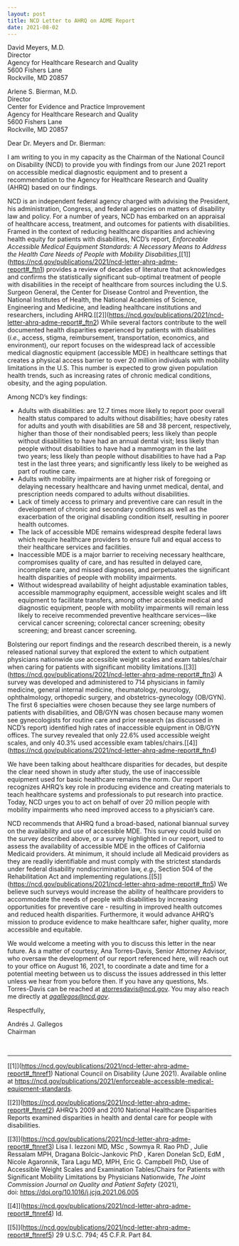 ```yaml
---
layout: post
title: NCD Letter to AHRQ on ADME Report
date: 2021-08-02
---
```

David Meyers, M.D.\
Director\
Agency for Healthcare Research and Quality\
5600 Fishers Lane\
Rockville, MD 20857

Arlene S. Bierman, M.D.\
Director\
Center for Evidence and Practice Improvement\
Agency for Healthcare Research and Quality\
5600 Fishers Lane\
Rockville, MD 20857

Dear Dr. Meyers and Dr. Bierman:

I am writing to you in my capacity as the Chairman of the National Council on Disability (NCD) to provide you with findings from our June 2021 report on accessible medical diagnostic equipment and to present a recommendation to the Agency for Healthcare Research and Quality (AHRQ) based on our findings.

NCD is an independent federal agency charged with advising the President, his administration, Congress, and federal agencies on matters of disability law and policy. For a number of years, NCD has embarked on an appraisal of healthcare access, treatment, and outcomes for patients with disabilities. Framed in the context of reducing healthcare disparities and achieving health equity for patients with disabilities, NCD’s report, *Enforceable Accessible Medical Equipment Standards: A Necessary Means to Address the Health Care Needs of People with Mobility Disabilities*,[\[1]](https://ncd.gov/publications/2021/ncd-letter-ahrq-adme-report#_ftn1) provides a review of decades of literature that acknowledges and confirms the statistically significant sub-optimal treatment of people with disabilities in the receipt of healthcare from sources including the U.S. Surgeon General, the Center for Disease Control and Prevention, the National Institutes of Health, the National Academies of Science, Engineering and Medicine, and leading healthcare institutions and researchers, including AHRQ.[\[2]](https://ncd.gov/publications/2021/ncd-letter-ahrq-adme-report#_ftn2) While several factors contribute to the well documented health disparities experienced by patients with disabilities (*i.e.,* access, stigma, reimbursement, transportation, economics, and environment), our report focuses on the widespread lack of accessible medical diagnostic equipment (accessible MDE) in healthcare settings that creates a physical access barrier to over 20 million individuals with mobility limitations in the U.S. This number is expected to grow given population health trends, such as increasing rates of chronic medical conditions, obesity, and the aging population.

Among NCD’s key findings:

* Adults with disabilities: are 12.7 times more likely to report poor overall health status compared to adults without disabilities; have obesity rates for adults and youth with disabilities are 58 and 38 percent, respectively, higher than those of their nondisabled peers; less likely than people without disabilities to have had an annual dental visit; less likely than people without disabilities to have had a mammogram in the last two years; less likely than people without disabilities to have had a Pap test in the last three years; and significantly less likely to be weighed as part of routine care.
* Adults with mobility impairments are at higher risk of foregoing or delaying necessary healthcare and having unmet medical, dental, and prescription needs compared to adults without disabilities.
* Lack of timely access to primary and preventive care can result in the development of chronic and secondary conditions as well as the exacerbation of the original disabling condition itself, resulting in poorer health outcomes.
* The lack of accessible MDE remains widespread despite federal laws which require healthcare providers to ensure full and equal access to their healthcare services and facilities.
* Inaccessible MDE is a major barrier to receiving necessary healthcare, compromises quality of care, and has resulted in delayed care, incomplete care, and missed diagnoses, and perpetuates the significant health disparities of people with mobility impairments.
* Without widespread availability of height adjustable examination tables, accessible mammography equipment, accessible weight scales and lift equipment to facilitate transfers, among other accessible medical and diagnostic equipment, people with mobility impairments will remain less likely to receive recommended preventive healthcare services—like cervical cancer screening; colorectal cancer screening; obesity screening; and breast cancer screening.

Bolstering our report findings and the research described therein, is a newly released national survey that explored the extent to which outpatient physicians nationwide use accessible weight scales and exam tables/chair when caring for patients with significant mobility limitations.[\[3]](https://ncd.gov/publications/2021/ncd-letter-ahrq-adme-report#_ftn3) A survey was developed and administered to 714 physicians in family medicine, general internal medicine, rheumatology, neurology, ophthalmology, orthopedic surgery, and obstetrics-gynecology (OB/GYN). The first 6 specialties were chosen because they see large numbers of patients with disabilities, and OB/GYN was chosen because many women see gynecologists for routine care and prior research (as discussed in NCD’s report) identified high rates of inaccessible equipment in OB/GYN offices. The survey revealed that only 22.6% used accessible weight scales, and only 40.3% used accessible exam tables/chairs.[\[4]](https://ncd.gov/publications/2021/ncd-letter-ahrq-adme-report#_ftn4)

We have been talking about healthcare disparities for decades, but despite the clear need shown in study after study, the use of inaccessible equipment used for basic healthcare remains the norm. Our report recognizes AHRQ’s key role in producing evidence and creating materials to teach healthcare systems and professionals to put research into practice. Today, NCD urges you to act on behalf of over 20 million people with mobility impairments who need improved access to a physician’s care.

NCD recommends that AHRQ fund a broad-based, national biannual survey on the availability and use of accessible MDE. This survey could build on the survey described above, or a survey highlighted in our report, used to assess the availability of accessible MDE in the offices of California Medicaid providers. At minimum, it should include all Medicaid providers as they are readily identifiable and must comply with the strictest standards under federal disability nondiscrimination law, *e.g.,* Section 504 of the Rehabilitation Act and implementing regulations.[\[5]](https://ncd.gov/publications/2021/ncd-letter-ahrq-adme-report#_ftn5) We believe such surveys would increase the ability of healthcare providers to accommodate the needs of people with disabilities by increasing opportunities for preventive care - resulting in improved health outcomes and reduced health disparities. Furthermore, it would advance AHRQ’s mission to produce evidence to make healthcare safer, higher quality, more accessible and equitable.

We would welcome a meeting with you to discuss this letter in the near future. As a matter of courtesy, Ana Torres-Davis, Senior Attorney Advisor, who oversaw the development of our report referenced here, will reach out to your office on August 16, 2021, to coordinate a date and time for a potential meeting between us to discuss the issues addressed in this letter unless we hear from you before then. If you have any questions, Ms. Torres-Davis can be reached at [atorresdavis@ncd.gov](mailto:atorresdavis@ncd.gov). You may also reach me directly at *[agallegos@ncd.gov](mailto:agallegos@ncd.gov)*.

Respectfully,

Andrés J. Gallegos\
Chairman

 

- - -

[\[1]](https://ncd.gov/publications/2021/ncd-letter-ahrq-adme-report#_ftnref1) National Council on Disability (June 2021). Available online at <https://ncd.gov/publications/2021/enforceable-accessible-medical-equipment-standards>.

[\[2]](https://ncd.gov/publications/2021/ncd-letter-ahrq-adme-report#_ftnref2) AHRQ’s 2009 and 2010 National Healthcare Disparities Reports examined disparities in health and dental care for people with disabilities.

[\[3]](https://ncd.gov/publications/2021/ncd-letter-ahrq-adme-report#_ftnref3) Lisa I. Iezzoni MD, MSc , Sowmya R. Rao PhD , Julie Ressalam MPH, Dragana Bolcic-Jankovic PhD , Karen Donelan ScD, EdM , Nicole Agaronnik, Tara Lagu MD, MPH, Eric G. Campbell PhD, Use of Accessible Weight Scales and Examination Tables/Chairs for Patients with Significant Mobility Limitations by Physicians Nationwide, *The Joint Commission Journal on Quality and Patient Safety* (2021), doi: <https://doi.org/10.1016/j.jcjq.2021.06.005>

[\[4]](https://ncd.gov/publications/2021/ncd-letter-ahrq-adme-report#_ftnref4) Id.

[\[5]](https://ncd.gov/publications/2021/ncd-letter-ahrq-adme-report#_ftnref5) 29 U.S.C. 794; 45 C.F.R. Part 84.
